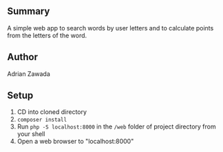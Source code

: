 ## Summary

A simple web app to search words by user letters and to calculate points from the letters of the word.

## Author

Adrian Zawada

## Setup

1. CD into cloned directory
2. `composer install`
3. Run `php -S localhost:8000` in the `/web` folder of project directory from your shell
4. Open a web browser to "localhost:8000"
